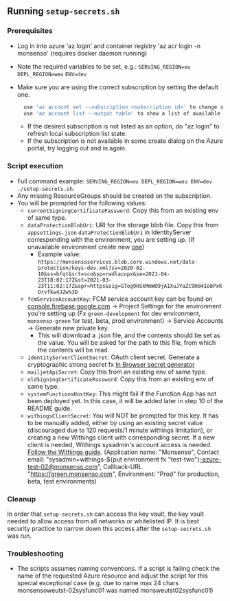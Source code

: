## Running `setup-secrets.sh`

### Prerequisites

- Log in into azure 'az login' and container registry 'az acr login -n monsenso' (requires
  docker daemon running)
- Note the required variables to be set, e.g.:
  `SERVING_REGION=eu`
  `DEPL_REGION=weu`
  `ENV=dev`
- Make sure you are using the correct subscription by setting the default one.

    ```bash
      use 'az account set --subscription <subscription id>' to change subscription
      use 'az account list --output table' to show a list of available subscriptions
    ```

  - If the desired subscription is not listed as an option, do "az login" to refresh local
    subscription list state.
  - If the subscription is not available in some create dialog on the Azure portal,
    try logging out and in again.

### Script execution

- Full command example: `SERVING_REGION=eu DEPL_REGION=weu ENV=dev ./setup-secrets.sh`.
- Any missing ResourceGroups should be created on the subscription.
- You will be prompted for the following values:
  - `currentSigningCertificatePassword`: Copy this from an existing env of same type.
  - `dataProtectionBlobUri`: URI for the storage blob file. Copy this from `appsettings.json`
    `dataProtectionBlobUri` in IdentityServer corresponding with the environment, you are
    setting up. (If unavailable environment create new [one](https://dev.azure.com/monsenso/Clients/_wiki/wikis/Wiki/88/Renew-IdentityServer-data-protection-shared-access-signature))
    - Example value:
      `https://monsensoservices.blob.core.windows.net/data-protection/keys-dev.xml?sv=2020-02-10&ss=bfqt&srt=sco&sp=rwdlacupx&se=2021-04-23T18:02:17Z&st=2021-03-23T11:02:17Z&spr=https&sig=GTog9HSkMmWO9jA1XuJYaZC9Hd4IobPxKDrvfkw4JZw%3D`
  - `fcmServiceAccountKey`: FCM service account key can be found on [console.firebase.google.com](https://console.firebase.google.com)
    -> Project Settings for the environment you're setting up (Fx `green-development` for dev environment, `monsenso-green` for test, beta, prod environment)
    -> Service Accounts -> Generate new private key.
    - This will download a .json file, and the contents should be set as the value. You will be
      asked for the path to this file, from which the contents will be read.
  - `identityServerClientSecret`: OAuth client secret. Generate a cryptographic strong secret fx
    [In Browser secret generator](https://cloud.google.com/network-connectivity/docs/vpn/how-to/generating-pre-shared-key)
  - `mailjetApiSecret`: Copy this from an existing env of same type.
  - `oldSigningCertificatePassword`: Copy this from an existing env of same type.
  - `systemFunctionsHostKey`: This might fail if the Function App has not been deployed yet.
    In this case, it will be added later in step 10 of the README guide.
  - `withingsClientSecret`: You will NOT be prompted for this key. It has to be manually added,
    either by using an existing secret value (discouraged due to 120 requests/1 minute withings limitation),
    or creating a new Withings client with corresponding secret. If a new client is needed,
    Withings sysadmin's account access is needed.
    [Follow the Withings guide](https://developer.withings.com/developer-guide/getting-started/register-to-withings-api). (Application name: "Monsenso", Contact email:
    "sysadmin+withings-${put environment fx "test-two"}-azure-test-02@monsenso.com", Callback-URL
    "https://green.monsenso.com", Environment: "Prod" for production, beta, test environments)

### Cleanup

  In order that `setup-secrets.sh` can access the key vault, the key vault needed to allow access from all networks or whitelisted IP. It is best security practice to narrow down this access after the `setup-secrets.sh` was run.

### Troubleshooting

  - The scripts assumes naming conventions. If a script is failing check the name of the requested
  Azure resource and adjust the script for this special exceptional case (e.g. due to name max 24 chars
  monsensoweutst-02sysfunc01 was named monsweutst02sysfunc01)